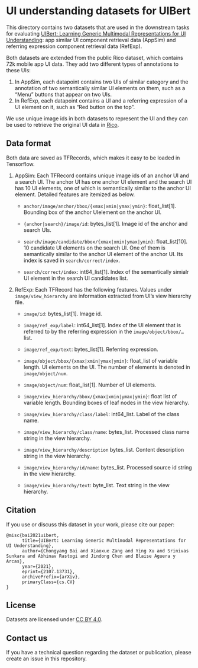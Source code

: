 # UI understanding datasets for UIBert

This directory contains two datasets that are used in the downstream tasks for
evaluating
[UIBert: Learning Generic Multimodal Representations for UI Understanding](https://arxiv.org/abs/2107.13731):
app similar UI component retrieval data (AppSim) and referring expression
component retrieval data (RefExp).

Both datasets are extended from the public Rico dataset, which contains 72k
mobile app UI data. They add two different types of annotations to these UIs:

1.  In AppSim, each datapoint contains two UIs of similar category and the
    annotation of two semantically similar UI elements on them, such as a “Menu”
    buttons that appear on two UIs.
2.  In RefExp, each datapoint contains a UI and a referring expression of a UI
    element on it, such as “Red button on the top”.

We use unique image ids in both datasets to represent the UI and they can be
used to retrieve the original UI data in
[Rico](https://interactionmining.org/rico).

## Data format

Both data are saved as TFRecords, which makes it easy to be loaded in
Tensorflow.

1.  AppSim: Each TFRecord contains unique image ids of an anchor UI and a search
    UI. The anchor UI has one anchor UI element and the search UI has 10 UI
    elements, one of which is semantically similar to the anchor UI element.
    Detailed features are itemized as below.

    -   `anchor/image/anchor/bbox/{xmax|xmin|ymax|ymin}`: float_list[1].
        Bounding box of the anchor UIelement on the anchor UI.

    -   `{anchor|search}/image/id`: bytes_list[1]. Image id of the anchor and
        search UIs.

    -   `search/image/candidate/bbox/{xmax|xmin|ymax|ymin}`: float_list[10]. 10
        candidate UI elements on the search UI. One of them is semantically
        similar to the anchor UI element of the anchor UI. Its index is saved in
        `search/correct/index`.

    -   `search/correct/index`: int64_list[1]. Index of the semantically simialr
        UI element in the search UI candidates list.

2.  RefExp: Each TFRecord has the following features. Values under
    `image/view_hierarchy` are information extracted from UI’s view hierarchy
    file.

    -   `image/id`: bytes_list[1]. Image id.
    -   `image/ref_exp/label`: int64_list[1]. Index of the UI element that is
        referred to by the referring expression in the `image/object/bbox/…`
        list.
    -   `image/ref_exp/text`: bytes_list[1]. Referring expression.
    -   `image/object/bbox/{xmax|xmin|ymax|ymin}`: float_list of variable
        length. UI elements on the UI. The number of elements is denoted in
        `image/object/num`.
    -   `image/object/num`: float_list[1]. Number of UI elements.

    -   `image/view_hierarchy/bbox/{xmax|xmin|ymax|ymin}`: float list of
        variable length. Bounding boxes of leaf nodes in the view hierarchy.

    -   `image/view_hierarchy/class/label`: int64_list. Label of the class name.

    -   `image/view_hierarchy/class/name`: bytes_list. Processed class name
        string in the view hierarchy.

    -   `image/view_hierarchy/description` bytes_list. Content description
        string in the view hierarchy.

    -   `image/view_hierarchy/id/name`: bytes_list. Processed source id string
        in the view hierarchy.

    -   `image/view_hierarchy/text`: byte_list. Text string in the view
        hierarchy.

## Citation

If you use or discuss this dataset in your work, please cite our paper:

```
@misc{bai2021uibert,
      title={UIBert: Learning Generic Multimodal Representations for UI Understanding},
      author={Chongyang Bai and Xiaoxue Zang and Ying Xu and Srinivas Sunkara and Abhinav Rastogi and Jindong Chen and Blaise Aguera y Arcas},
      year={2021},
      eprint={2107.13731},
      archivePrefix={arXiv},
      primaryClass={cs.CV}
}
```

## License

Datasets are licensed under
[CC BY 4.0](https://creativecommons.org/licenses/by/4.0/).

## Contact us

If you have a technical question regarding the dataset or publication, please
create an issue in this repository.
